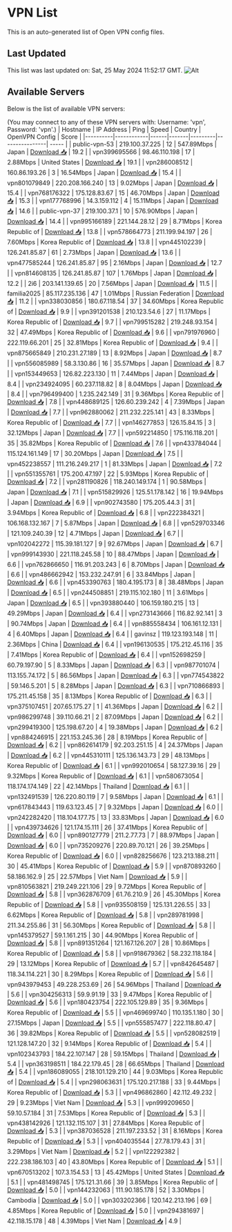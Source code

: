 # VPN List

This is an auto-generated list of Open VPN config files.

## Last Updated

This list was last updated on: Sat, 25 May 2024 11:52:17 GMT.
![Alt](https://repobeats.axiom.co/api/embed/186b98318ef1479477931607c1ad7d823f12451f.svg "Repobeats analytics image")

## Available Servers

Below is the list of available VPN servers:

(You may connect to any of these VPN servers with: Username: 'vpn', Password: 'vpn'.)
| Hostname | IP Address | Ping | Speed | Country | OpenVPN Config | Score |
|----------|------------|------|-------|---------|----------------| ----- |
| public-vpn-53 | 219.100.37.225 | 12 | 547.89Mbps | Japan | [Download 📥](./configs/server_0_JP.ovpn) | 19.2 |
| vpn399695566 | 98.46.110.198 | 17 | 2.88Mbps | United States | [Download 📥](./configs/server_1_US.ovpn) | 19.1 |
| vpn286008512 | 160.86.193.26 | 3 | 16.54Mbps | Japan | [Download 📥](./configs/server_2_JP.ovpn) | 15.4 |
| vpn801079849 | 220.208.166.240 | 13 | 9.02Mbps | Japan | [Download 📥](./configs/server_3_JP.ovpn) | 15.4 |
| vpn768176322 | 175.128.83.67 | 15 | 46.70Mbps | Japan | [Download 📥](./configs/server_4_JP.ovpn) | 15.3 |
| vpn177768996 | 14.3.159.112 | 4 | 15.11Mbps | Japan | [Download 📥](./configs/server_5_JP.ovpn) | 14.6 |
| public-vpn-37 | 219.100.37.1 | 10 | 576.90Mbps | Japan | [Download 📥](./configs/server_6_JP.ovpn) | 14.4 |
| vpn995166189 | 221.144.28.12 | 29 | 8.71Mbps | Korea Republic of | [Download 📥](./configs/server_7_KR.ovpn) | 13.8 |
| vpn578664773 | 211.199.94.197 | 26 | 7.60Mbps | Korea Republic of | [Download 📥](./configs/server_8_KR.ovpn) | 13.8 |
| vpn445102239 | 126.241.85.87 | 61 | 2.73Mbps | Japan | [Download 📥](./configs/server_9_JP.ovpn) | 13.6 |
| vpn477585244 | 126.241.85.87 | 95 | 2.16Mbps | Japan | [Download 📥](./configs/server_10_JP.ovpn) | 12.7 |
| vpn814608135 | 126.241.85.87 | 107 | 1.76Mbps | Japan | [Download 📥](./configs/server_11_JP.ovpn) | 12.2 |
| 2i6 | 203.141.139.65 | 20 | 7.56Mbps | Japan | [Download 📥](./configs/server_12_JP.ovpn) | 11.5 |
| familia2025 | 85.117.235.136 | 47 | 1.01Mbps | Russian Federation | [Download 📥](./configs/server_13_RU.ovpn) | 11.2 |
| vpn338030856 | 180.67.118.54 | 37 | 34.60Mbps | Korea Republic of | [Download 📥](./configs/server_14_KR.ovpn) | 9.9 |
| vpn391201538 | 210.123.54.6 | 27 | 11.17Mbps | Korea Republic of | [Download 📥](./configs/server_15_KR.ovpn) | 9.7 |
| vpn799515282 | 219.248.93.154 | 32 | 47.49Mbps | Korea Republic of | [Download 📥](./configs/server_16_KR.ovpn) | 9.6 |
| vpn791976960 | 222.119.66.201 | 25 | 32.81Mbps | Korea Republic of | [Download 📥](./configs/server_17_KR.ovpn) | 9.4 |
| vpn875665849 | 210.231.27.189 | 13 | 8.92Mbps | Japan | [Download 📥](./configs/server_18_JP.ovpn) | 8.7 |
| vpn556085989 | 58.3.130.86 | 16 | 35.57Mbps | Japan | [Download 📥](./configs/server_19_JP.ovpn) | 8.7 |
| vpn153449653 | 126.82.223.130 | 11 | 7.44Mbps | Japan | [Download 📥](./configs/server_20_JP.ovpn) | 8.4 |
| vpn234924095 | 60.237.118.82 | 8 | 8.04Mbps | Japan | [Download 📥](./configs/server_21_JP.ovpn) | 8.4 |
| vpn796499400 | 1.235.242.149 | 31 | 9.36Mbps | Korea Republic of | [Download 📥](./configs/server_22_KR.ovpn) | 7.8 |
| vpn448689125 | 126.60.239.242 | 4 | 7.39Mbps | Japan | [Download 📥](./configs/server_23_JP.ovpn) | 7.7 |
| vpn962880062 | 211.232.225.141 | 43 | 8.33Mbps | Korea Republic of | [Download 📥](./configs/server_24_KR.ovpn) | 7.7 |
| vpn146277853 | 126.15.84.15 | 3 | 32.12Mbps | Japan | [Download 📥](./configs/server_25_JP.ovpn) | 7.7 |
| vpn592214850 | 175.116.118.201 | 35 | 35.82Mbps | Korea Republic of | [Download 📥](./configs/server_26_KR.ovpn) | 7.6 |
| vpn433784044 | 115.124.161.149 | 17 | 30.20Mbps | Japan | [Download 📥](./configs/server_27_JP.ovpn) | 7.5 |
| vpn452238557 | 111.216.249.217 | 1 | 81.33Mbps | Japan | [Download 📥](./configs/server_28_JP.ovpn) | 7.2 |
| vpn551355761 | 175.200.47.197 | 22 | 5.93Mbps | Korea Republic of | [Download 📥](./configs/server_29_KR.ovpn) | 7.2 |
| vpn281190826 | 118.240.149.174 | 1 | 90.58Mbps | Japan | [Download 📥](./configs/server_30_JP.ovpn) | 7.1 |
| vpn515829926 | 125.51.178.142 | 16 | 19.94Mbps | Japan | [Download 📥](./configs/server_31_JP.ovpn) | 6.9 |
| vpn902743580 | 175.205.44.3 | 31 | 3.94Mbps | Korea Republic of | [Download 📥](./configs/server_32_KR.ovpn) | 6.8 |
| vpn222384321 | 106.168.132.167 | 7 | 5.87Mbps | Japan | [Download 📥](./configs/server_33_JP.ovpn) | 6.8 |
| vpn529703346 | 121.109.240.39 | 12 | 4.71Mbps | Japan | [Download 📥](./configs/server_34_JP.ovpn) | 6.7 |
| vpn102042272 | 115.39.181.127 | 9 | 92.67Mbps | Japan | [Download 📥](./configs/server_35_JP.ovpn) | 6.7 |
| vpn999143930 | 221.118.245.58 | 10 | 88.47Mbps | Japan | [Download 📥](./configs/server_36_JP.ovpn) | 6.6 |
| vpn762866650 | 116.91.203.243 | 6 | 8.70Mbps | Japan | [Download 📥](./configs/server_37_JP.ovpn) | 6.6 |
| vpn486662942 | 153.232.247.91 | 6 | 33.84Mbps | Japan | [Download 📥](./configs/server_38_JP.ovpn) | 6.6 |
| vpn453390763 | 180.4.195.173 | 8 | 38.48Mbps | Japan | [Download 📥](./configs/server_39_JP.ovpn) | 6.5 |
| vpn244508851 | 219.115.102.180 | 11 | 3.61Mbps | Japan | [Download 📥](./configs/server_40_JP.ovpn) | 6.5 |
| vpn393880440 | 106.159.180.215 | 13 | 49.29Mbps | Japan | [Download 📥](./configs/server_41_JP.ovpn) | 6.4 |
| vpn273143666 | 116.82.92.141 | 3 | 90.74Mbps | Japan | [Download 📥](./configs/server_42_JP.ovpn) | 6.4 |
| vpn885558434 | 106.161.12.131 | 4 | 6.40Mbps | Japan | [Download 📥](./configs/server_43_JP.ovpn) | 6.4 |
| gavinsz | 119.123.193.148 | 11 | 2.36Mbps | China | [Download 📥](./configs/server_44_CN.ovpn) | 6.4 |
| vpn196130535 | 175.212.45.116 | 35 | 7.41Mbps | Korea Republic of | [Download 📥](./configs/server_45_KR.ovpn) | 6.4 |
| vpn152698259 | 60.79.197.90 | 5 | 8.33Mbps | Japan | [Download 📥](./configs/server_46_JP.ovpn) | 6.3 |
| vpn987701074 | 113.155.74.172 | 5 | 86.56Mbps | Japan | [Download 📥](./configs/server_47_JP.ovpn) | 6.3 |
| vpn774543822 | 59.146.5.201 | 5 | 8.28Mbps | Japan | [Download 📥](./configs/server_48_JP.ovpn) | 6.3 |
| vpn710866893 | 175.211.45.158 | 35 | 8.13Mbps | Korea Republic of | [Download 📥](./configs/server_49_KR.ovpn) | 6.3 |
| vpn375107451 | 207.65.175.27 | 1 | 41.36Mbps | Japan | [Download 📥](./configs/server_50_JP.ovpn) | 6.2 |
| vpn986299748 | 39.110.66.21 | 2 | 87.09Mbps | Japan | [Download 📥](./configs/server_51_JP.ovpn) | 6.2 |
| vpn299419300 | 125.198.67.20 | 4 | 19.38Mbps | Japan | [Download 📥](./configs/server_52_JP.ovpn) | 6.2 |
| vpn884246915 | 221.153.245.36 | 28 | 8.19Mbps | Korea Republic of | [Download 📥](./configs/server_53_KR.ovpn) | 6.2 |
| vpn862614179 | 92.203.251.15 | 4 | 24.37Mbps | Japan | [Download 📥](./configs/server_54_JP.ovpn) | 6.2 |
| vpn445310111 | 125.136.143.73 | 29 | 48.13Mbps | Korea Republic of | [Download 📥](./configs/server_55_KR.ovpn) | 6.1 |
| vpn992010654 | 58.127.39.16 | 29 | 9.32Mbps | Korea Republic of | [Download 📥](./configs/server_56_KR.ovpn) | 6.1 |
| vpn580673054 | 118.174.174.149 | 22 | 42.14Mbps | Thailand | [Download 📥](./configs/server_57_TH.ovpn) | 6.1 |
| vpn132491539 | 126.220.80.119 | 7 | 9.58Mbps | Japan | [Download 📥](./configs/server_58_JP.ovpn) | 6.1 |
| vpn617843443 | 119.63.123.45 | 7 | 9.32Mbps | Japan | [Download 📥](./configs/server_59_JP.ovpn) | 6.0 |
| vpn242282420 | 118.104.177.75 | 13 | 33.83Mbps | Japan | [Download 📥](./configs/server_60_JP.ovpn) | 6.0 |
| vpn439734626 | 121.174.15.111 | 26 | 37.41Mbps | Korea Republic of | [Download 📥](./configs/server_61_KR.ovpn) | 6.0 |
| vpn890127779 | 211.2.77.73 | 7 | 88.97Mbps | Japan | [Download 📥](./configs/server_62_JP.ovpn) | 6.0 |
| vpn735209276 | 220.89.70.121 | 26 | 39.25Mbps | Korea Republic of | [Download 📥](./configs/server_63_KR.ovpn) | 6.0 |
| vpn828256676 | 123.213.188.211 | 30 | 45.41Mbps | Korea Republic of | [Download 📥](./configs/server_64_KR.ovpn) | 5.9 |
| vpn870893260 | 58.186.162.9 | 25 | 22.57Mbps | Viet Nam | [Download 📥](./configs/server_65_VN.ovpn) | 5.9 |
| vpn810563821 | 219.249.221.106 | 29 | 9.72Mbps | Korea Republic of | [Download 📥](./configs/server_66_KR.ovpn) | 5.8 |
| vpn362876709 | 61.76.210.9 | 26 | 45.30Mbps | Korea Republic of | [Download 📥](./configs/server_67_KR.ovpn) | 5.8 |
| vpn935508159 | 125.131.226.55 | 33 | 6.62Mbps | Korea Republic of | [Download 📥](./configs/server_68_KR.ovpn) | 5.8 |
| vpn289781998 | 211.34.255.86 | 31 | 56.30Mbps | Korea Republic of | [Download 📥](./configs/server_69_KR.ovpn) | 5.8 |
| vpn145379527 | 59.1.161.215 | 30 | 44.90Mbps | Korea Republic of | [Download 📥](./configs/server_70_KR.ovpn) | 5.8 |
| vpn891351264 | 121.167.126.207 | 28 | 10.86Mbps | Korea Republic of | [Download 📥](./configs/server_71_KR.ovpn) | 5.8 |
| vpn918679362 | 58.232.118.184 | 29 | 13.12Mbps | Korea Republic of | [Download 📥](./configs/server_72_KR.ovpn) | 5.7 |
| vpn842645487 | 118.34.114.221 | 30 | 8.29Mbps | Korea Republic of | [Download 📥](./configs/server_73_KR.ovpn) | 5.6 |
| vpn943979453 | 49.228.253.69 | 26 | 54.96Mbps | Thailand | [Download 📥](./configs/server_74_TH.ovpn) | 5.6 |
| vpn304256313 | 59.9.91.19 | 33 | 9.47Mbps | Korea Republic of | [Download 📥](./configs/server_75_KR.ovpn) | 5.6 |
| vpn180423754 | 222.105.129.89 | 35 | 9.36Mbps | Korea Republic of | [Download 📥](./configs/server_76_KR.ovpn) | 5.5 |
| vpn469699740 | 110.135.1.180 | 30 | 27.15Mbps | Japan | [Download 📥](./configs/server_77_JP.ovpn) | 5.5 |
| vpn555857477 | 222.118.80.47 | 36 | 39.82Mbps | Korea Republic of | [Download 📥](./configs/server_78_KR.ovpn) | 5.5 |
| vpn528082519 | 121.128.147.20 | 32 | 9.14Mbps | Korea Republic of | [Download 📥](./configs/server_79_KR.ovpn) | 5.4 |
| vpn102343793 | 184.22.107.147 | 28 | 59.15Mbps | Thailand | [Download 📥](./configs/server_80_TH.ovpn) | 5.4 |
| vpn363198511 | 184.22.179.45 | 28 | 66.65Mbps | Thailand | [Download 📥](./configs/server_81_TH.ovpn) | 5.4 |
| vpn186089055 | 218.101.129.210 | 44 | 9.03Mbps | Korea Republic of | [Download 📥](./configs/server_82_KR.ovpn) | 5.4 |
| vpn298063631 | 175.120.217.188 | 33 | 9.44Mbps | Korea Republic of | [Download 📥](./configs/server_83_KR.ovpn) | 5.3 |
| vpn496862860 | 42.112.49.232 | 29 | 9.23Mbps | Viet Nam | [Download 📥](./configs/server_84_VN.ovpn) | 5.3 |
| vpn999209650 | 59.10.57.184 | 31 | 7.53Mbps | Korea Republic of | [Download 📥](./configs/server_85_KR.ovpn) | 5.3 |
| vpn438142926 | 121.132.115.107 | 31 | 27.84Mbps | Korea Republic of | [Download 📥](./configs/server_86_KR.ovpn) | 5.3 |
| vpn387036528 | 211.197.233.52 | 31 | 8.16Mbps | Korea Republic of | [Download 📥](./configs/server_87_KR.ovpn) | 5.3 |
| vpn404035544 | 27.78.179.43 | 31 | 3.29Mbps | Viet Nam | [Download 📥](./configs/server_88_VN.ovpn) | 5.2 |
| vpn122292382 | 222.238.186.103 | 40 | 43.80Mbps | Korea Republic of | [Download 📥](./configs/server_89_KR.ovpn) | 5.1 |
| vpn670513202 | 107.3.154.53 | 13 | 45.42Mbps | United States | [Download 📥](./configs/server_90_US.ovpn) | 5.1 |
| vpn481498745 | 175.121.31.66 | 39 | 3.85Mbps | Korea Republic of | [Download 📥](./configs/server_91_KR.ovpn) | 5.0 |
| vpn144232063 | 111.90.185.178 | 52 | 3.30Mbps | Cambodia | [Download 📥](./configs/server_92_KH.ovpn) | 5.0 |
| vpn303202366 | 120.142.213.196 | 69 | 4.85Mbps | Korea Republic of | [Download 📥](./configs/server_93_KR.ovpn) | 5.0 |
| vpn294381697 | 42.118.15.178 | 48 | 4.39Mbps | Viet Nam | [Download 📥](./configs/server_94_VN.ovpn) | 4.9 |

